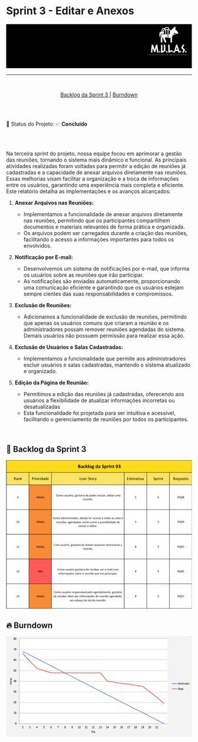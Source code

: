 # Sprint 3 - Editar e Anexos

<p align="center">
      <img src="/docs/img/Logo_Mulas.png" alt="Logo da Equipe Mulas">

<hr>
<br>
<p align="center">
  <a href ="#backlog"> Backlog da Sprint 3 </a>  | 
  <a href ="#burndown"> Burndown </a>  
</p>

</p>

<br>
<br>

:pushpin: Status do Projeto: :white_check_mark: **Concluído**

<br>

<br>

Na terceira sprint do projeto, nossa equipe focou em aprimorar a gestão das reuniões, tornando o sistema mais dinâmico e funcional. As principais atividades realizadas foram voltadas para permitir a edição de reuniões já cadastradas e a capacidade de anexar arquivos diretamente nas reuniões. Essas melhorias visam facilitar a organização e a troca de informações entre os usuários, garantindo uma experiência mais completa e eficiente. Este relatório detalha as implementações e os avanços alcançados:

1. **Anexar Arquivos nas Reuniões:**

   - Implementamos a funcionalidade de anexar arquivos diretamente nas reuniões, permitindo que os participantes compartilhem documentos e materiais relevantes de forma prática e organizada.
   - Os arquivos podem ser carregados durante a criação das reuniões, facilitando o acesso a informações importantes para todos os envolvidos.

2. **Notificação por E-mail:**

   - Desenvolvemos um sistema de notificações por e-mail, que informa os usuários sobre as reuniões que irão participar.
   - As notificações são enviadas automaticamente, proporcionando uma comunicação eficiente e garantindo que os usuários estejam sempre cientes das suas responsabilidades e compromissos.

3. **Exclusão de Reuniões:**

   - Adicionamos a funcionalidade de exclusão de reuniões, permitindo que apenas os usuários comuns que criaram a reunião e os administradores possam remover reuniões agendadas do sistema. Demais usuários não possuem permissão para realizar essa ação.

4. **Exclusão de Usuários e Salas Cadastradas:**

   - Implementamos a funcionalidade que permite aos administradores excluir usuários e salas cadastradas, mantendo o sistema atualizado e organizado.

5. **Edição da Página de Reunião:**
   - Permitimos a edição das reuniões já cadastradas, oferecendo aos usuários a flexibilidade de atualizar informações incorretas ou desatualizadas
   - Esta funcionalidade foi projetada para ser intuitiva e acessível, facilitando o gerenciamento de reuniões por todos os participantes.

<br>

<span id="backlog">

## :date: Backlog da Sprint 3

<p align="center">
      <img src="/docs/img/Backlog_Sprint03.png" alt="Backlog da Sprint 3">

<br>

<span id="burndown">

## :fire: Burndown

<p align="center">
      <img src="/docs/img/Burndown_Sprint03.png" alt="Burndown Sprint 3">

<br>
